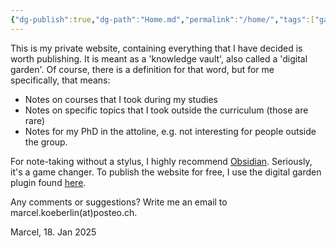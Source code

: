 ```yaml
---
{"dg-publish":true,"dg-path":"Home.md","permalink":"/home/","tags":["gardenEntry"],"dgEnableSearch":"false","updated":"2025-01-18T16:25:23.840+01:00"}
---
```


This is my private website, containing everything that I have decided is worth publishing. It is meant as a 'knowledge vault', also called a 'digital garden'. Of course, there is a definition for that word, but for me specifically, that means:
- Notes on courses that I took during my studies
- Notes on specific topics that I took outside the curriculum (those are rare)
- Notes for my PhD in the attoline, e.g. not interesting for people outside the group.

For note-taking without a stylus, I highly recommend [Obsidian](https://obsidian.md/). Seriously, it's a game changer. To publish the website for free, I use the digital garden plugin found [here](https://github.com/oleeskild/obsidian-digital-garden). 

Any comments or suggestions? Write me an email to marcel.koeberlin(at)posteo.ch.


Marcel, 18. Jan 2025